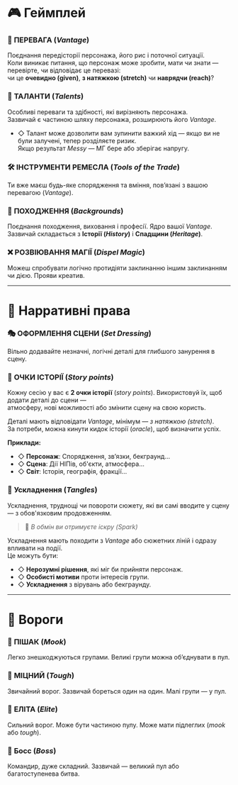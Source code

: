 
# 🎮 Геймплей

### 🔭 **ПЕРЕВАГА (*Vantage*)**
Поєднання передісторії персонажа, його рис і поточної ситуації.  
Коли виникає питання, що персонаж може зробити, мати чи знати — перевірте, чи відповідає це перевазі:  
чи це **очевидно (given)**, **з натяжкою (stretch)** чи **наврядчи (reach)**?

### 🌟 **ТАЛАНТИ (*Talents*)**
Особливі переваги та здібності, які вирізняють персонажа.  
Зазвичай є частиною шляху персонажа, розширюють його *Vantage*.

- ◇ Талант може дозволити вам зупинити важкий хід — якщо ви не були залучені, тепер розділяєте ризик.  
  Якщо результат *Messy* — МГ бере або зберігає напругу.

### 🛠️ **ІНСТРУМЕНТИ РЕМЕСЛА (*Tools of the Trade*)**
Ти вже маєш будь-яке спорядження та вміння, пов’язані з вашою перевагою (*Vantage*).

### 🧬 **ПОХОДЖЕННЯ (*Backgrounds*)**
Поєднання походження, виховання і професії. Ядро вашої *Vantage*.  
Зазвичай складається з **Історії (*History*)** і **Спадщини (*Heritage*)**.

### ❌ **РОЗВІЮВАННЯ МАГІЇ (*Dispel Magic*)**
Можеш спробувати логічно протидіяти заклинанню іншим заклинанням чи дією. Прояви креатив.

---

# 🎨 Нарративні права

### 🎭 **ОФОРМЛЕННЯ СЦЕНИ (*Set Dressing*)**
Вільно додавайте незначні, логічні деталі для глибшого занурення в сцену.

### 📖 **ОЧКИ ІСТОРІЇ (*Story points*)**
Кожну сесію у вас є **2 очки історії** (*story points*). Використовуй їх, щоб додати деталі до сцени —  
атмосферу, нові можливості або змінити сцену на свою користь.

Деталі мають відповідати *Vantage*, мінімум — *з натяжкою (stretch)*.  
За потреби, можна кинути кидок історії (*oracle*), щоб визначити успіх.

**Приклади:**
- ◇ **Персонаж**: Спорядження, зв’язки, бекграунд…
- ◇ **Сцена**: Дії НІПів, об'єкти, атмосфера…
- ◇ **Світ**: Історія, географія, фракції…

### 🧶 **Ускладнення (*Tangles*)**
Ускладнення, труднощі чи повороти сюжету, які ви самі вводите у сцену — з обов'язковим продовженням.

> 📌 *В обмін ви отримуєте іскру (*Spark*)*

Ускладнення мають походити з *Vantage* або сюжетних ліній і одразу впливати на події.  
Це можуть бути:

- ◇ **Нерозумні рішення**, які міг би прийняти персонаж.
- ◇ **Особисті мотиви** проти інтересів групи.
- ◇ **Ускладнення** з вірувань або бекграунду.

---

# 👹 Вороги

### 👥 **ПІШАК (*Mook*)**
Легко знешкоджуються групами. Великі групи можна об’єднувати в пул.

### 🧱 **МІЦНИЙ (*Tough*)**
Звичайний ворог. Зазвичай бореться один на один. Малі групи — у пул.

### 🦾 **ЕЛІТА (*Elite*)**
Сильний ворог. Може бути частиною пулу. Може мати підлеглих (*mook* або *tough*).

### 👑 **Босс (*Boss*)**
Командир, дуже складний. Зазвичай — великий пул або багатоступенева битва.
